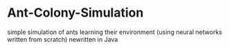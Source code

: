 # Ant-Colony-Simulation
simple simulation of ants learning their environment (using neural networks written from scratch) newritten in Java
